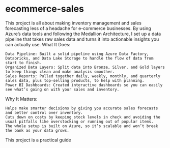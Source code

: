 # ecommerce-sales

This project is all about making inventory management and sales forecasting less of a headache for e-commerce businesses. By using Azure’s data tools and following the Medallion Architecture, I set up a data pipeline that takes raw sales data and turns it into actionable insights you can actually use.
What It Does:

    Data Pipeline: Built a solid pipeline using Azure Data Factory, Databricks, and Data Lake Storage to handle the flow of data from start to finish.
    Organized Data Layers: Split data into Bronze, Silver, and Gold layers to keep things clean and make analysis smoother.
    Sales Reports: Pulled together daily, weekly, monthly, and quarterly sales data, plus top-selling products, to help with planning.
    Power BI Dashboards: Created interactive dashboards so you can easily see what’s going on with your sales and inventory.

Why It Matters:

    Helps make smarter decisions by giving you accurate sales forecasts and better control over inventory.
    Cuts down on costs by keeping stock levels in check and avoiding the usual pitfalls like overstocking or running out of popular items.
    The whole setup is built on Azure, so it’s scalable and won’t break the bank as your data grows.

This project is a practical guide
